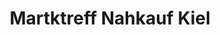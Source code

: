---
title: "Martktreff Nahkauf Kiel"
url: /probsteierhagen/martktreff-nahkauf-kiel/
shop: Lebensmittel
---